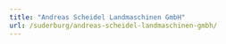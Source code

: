```yaml
---
title: "Andreas Scheidel Landmaschinen GmbH"
url: /suderburg/andreas-scheidel-landmaschinen-gmbh/
---
```

